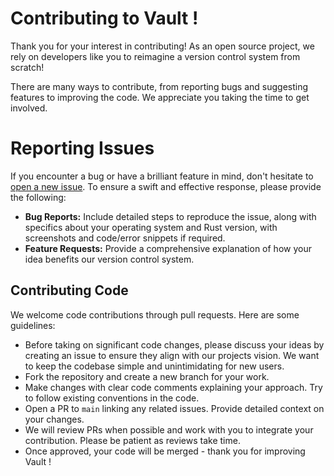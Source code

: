 # Contributing to Vault !

Thank you for your interest in contributing! As an open source project, we rely on developers like you to reimagine a version control system from scratch!

There are many ways to contribute, from reporting bugs and suggesting features to improving the code. We appreciate you taking the time to get involved.

# Reporting Issues

If you encounter a bug or have a brilliant feature in mind, don't hesitate to [open a new issue](https://github.com/saksham-tomer/vault/issues/new). To ensure a swift and effective response, please provide the following:

- **Bug Reports:** Include detailed steps to reproduce the issue, along with specifics about your operating system and Rust version, with screenshots and code/error snippets if required.
- **Feature Requests:** Provide a comprehensive explanation of how your idea benefits our version control system.

## Contributing Code

We welcome code contributions through pull requests. Here are some guidelines:

- Before taking on significant code changes, please discuss your ideas by creating an issue to ensure they align with our projects vision. We want to keep the codebase simple and unintimidating for new users.
- Fork the repository and create a new branch for your work.
- Make changes with clear code comments explaining your approach. Try to follow existing conventions in the code.
- Open a PR to `main` linking any related issues. Provide detailed context on your changes.
- We will review PRs when possible and work with you to integrate your contribution. Please be patient as reviews take time.
- Once approved, your code will be merged - thank you for improving Vault !
